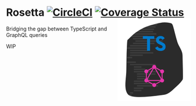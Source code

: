 # Rosetta [![CircleCI](https://circleci.com/gh/ts-graphql/rosetta.svg?style=svg)](https://circleci.com/gh/ts-graphql/rosetta) [![Coverage Status](https://coveralls.io/repos/github/ts-graphql/rosetta/badge.svg?branch=master)](https://coveralls.io/github/ts-graphql/rosetta?branch=master) <img src="https://raw.githubusercontent.com/ts-graphql/rosetta/main/logo.png" width="200" height="225" align="right" alt="ts-graphql/rosetta logo">

Bridging the gap between TypeScript and GraphQL queries

WIP
